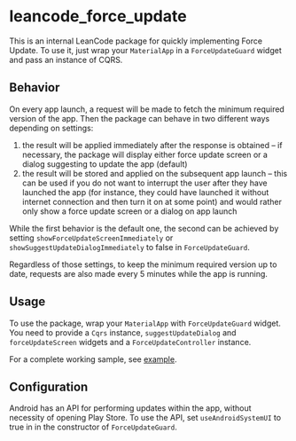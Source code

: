 # leancode_force_update

This is an internal LeanCode package for quickly implementing Force Update. To use it, just wrap your `MaterialApp` in a `ForceUpdateGuard` widget and pass an instance of CQRS.

## Behavior

On every app launch, a request will be made to fetch the minimum required version of the app. Then the package can behave in two different ways depending on settings:

1. the result will be applied immediately after the response is obtained – if necessary, the package will display either force update screen or a dialog suggesting to update the app (default)
2. the result will be stored and applied on the subsequent app launch – this can be used if you do not want to interrupt the user after they have launched the app (for instance, they could have launched it without internet connection and then turn it on at some point) and would rather only show a force update screen or a dialog on app launch

While the first behavior is the default one, the second can be achieved by setting `showForceUpdateScreenImmediately` or `showSuggestUpdateDialogImmediately` to false in `ForceUpdateGuard`.

Regardless of those settings, to keep the minimum required version up to date, requests are also made every 5 minutes while the app is running.

## Usage

To use the package, wrap your `MaterialApp` with `ForceUpdateGuard` widget. You need to provide a `Cqrs` instance, `suggestUpdateDialog` and `forceUpdateScreen` widgets and a `ForceUpdateController` instance.

For a complete working sample, see [example](example).

## Configuration

Android has an API for performing updates within the app, without necessity of opening Play Store. To use the API, set `useAndroidSystemUI` to true in in the constructor of `ForceUpdateGuard`.
